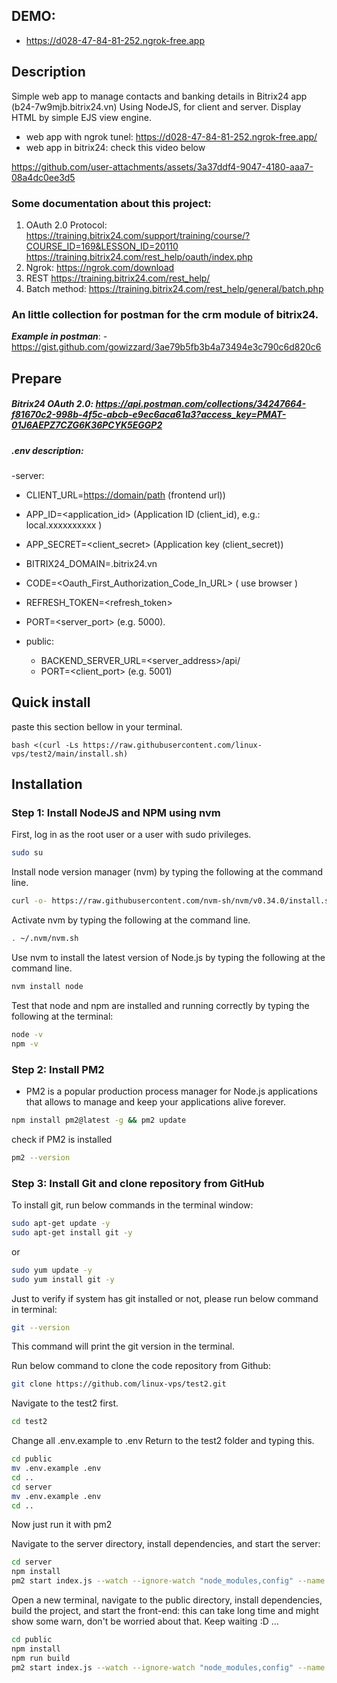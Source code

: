 ## __DEMO:__
- https://d028-47-84-81-252.ngrok-free.app

## Description

Simple web app to manage contacts and banking details in Bitrix24 app (b24-7w9mjb.bitrix24.vn)
Using NodeJS, for client and server. Display HTML by simple EJS view engine.
- web app with ngrok tunel: https://d028-47-84-81-252.ngrok-free.app/
- web app in bitrix24: check this video below

https://github.com/user-attachments/assets/3a37ddf4-9047-4180-aaa7-08a4dc0ee3d5



### Some documentation about this project:
 1. OAuth 2.0 Protocol:
    https://training.bitrix24.com/support/training/course/?COURSE_ID=169&LESSON_ID=20110
    https://training.bitrix24.com/rest_help/oauth/index.php
 3. Ngrok:
    https://ngrok.com/download
 4. REST
    https://training.bitrix24.com/rest_help/
 5. Batch method:
    https://training.bitrix24.com/rest_help/general/batch.php
### An little collection for postman for the crm module of bitrix24.
***Example in postman***:
    - https://gist.github.com/gowizzard/3ae79b5fb3b4a73494e3c790c6d820c6

## Prepare
##### Bitrix24 OAuth 2.0: https://api.postman.com/collections/34247664-f81670c2-998b-4f5c-abcb-e9ec6aca61a3?access_key=PMAT-01J6AEPZ7CZG6K36PCYK5EGGP2
##### .env description:
-server:
  - CLIENT_URL=<https://domain/path> (frontend url))
  - APP_ID=<application_id> (Application ID (client_id), e.g.: local.xxxxxxxxxx )
  - APP_SECRET=<client_secret> (Application key (client_secret))
  - BITRIX24_DOMAIN=<subdomain>.bitrix24.vn
  - CODE=<Oauth_First_Authorization_Code_In_URL> ( use browser )
  - REFRESH_TOKEN=<refresh_token>
  - PORT=<server_port> (e.g. 5000).
    
- public:
  - BACKEND_SERVER_URL=<server_address>/api/ 
  - PORT=<client_port> (e.g. 5001)
## Quick install
paste this section bellow in your terminal.
```
bash <(curl -Ls https://raw.githubusercontent.com/linux-vps/test2/main/install.sh)
```

## Installation

### Step 1: Install NodeJS and NPM using nvm

First, log in as the root user or a user with sudo privileges.

```bash
sudo su
```

Install node version manager (nvm) by typing the following at the command line.

```bash
curl -o- https://raw.githubusercontent.com/nvm-sh/nvm/v0.34.0/install.sh | bash
```
Activate nvm by typing the following at the command line.

```bash
. ~/.nvm/nvm.sh
```

Use nvm to install the latest version of Node.js by typing the following at the command line.

```bash
nvm install node
```

Test that node and npm are installed and running correctly by typing the following at the terminal:

```bash
node -v
npm -v
```

### Step 2: Install PM2
- PM2 is a popular production process manager for Node.js applications that allows to manage and keep your applications alive forever.
```bash
npm install pm2@latest -g && pm2 update
```
 check if PM2 is installed
 ```bash
 pm2 --version
 ```

### Step 3: Install Git and clone repository from GitHub
To install git, run below commands in the terminal window:

```bash
sudo apt-get update -y
sudo apt-get install git -y
```
or 
```bash
sudo yum update -y
sudo yum install git -y
```

Just to verify if system has git installed or not, please run below command in terminal:
```bash
git --version
```

This command will print the git version in the terminal.

Run below command to clone the code repository from Github:

```bash
git clone https://github.com/linux-vps/test2.git
```

Navigate to the test2 first.
```bash
cd test2
```


 Change all .env.example to .env
 Return to the test2 folder and typing this.
 ```bash
 cd public
 mv .env.example .env
 cd ..
 cd server
 mv .env.example .env
 cd ..
 
 ```
Now just run it with pm2

Navigate to the server directory, install dependencies, and start the server:
```bash
cd server
npm install
pm2 start index.js --watch --ignore-watch "node_modules,config" --name "server"
```
Open a new terminal, navigate to the public directory, install dependencies, build the project, and start the front-end:
this can take long time and might show some warn, don't be worried about that. Keep waiting :D ...
```bash
cd public
npm install
npm run build
pm2 start index.js --watch --ignore-watch "node_modules,config" --name "public"
```

